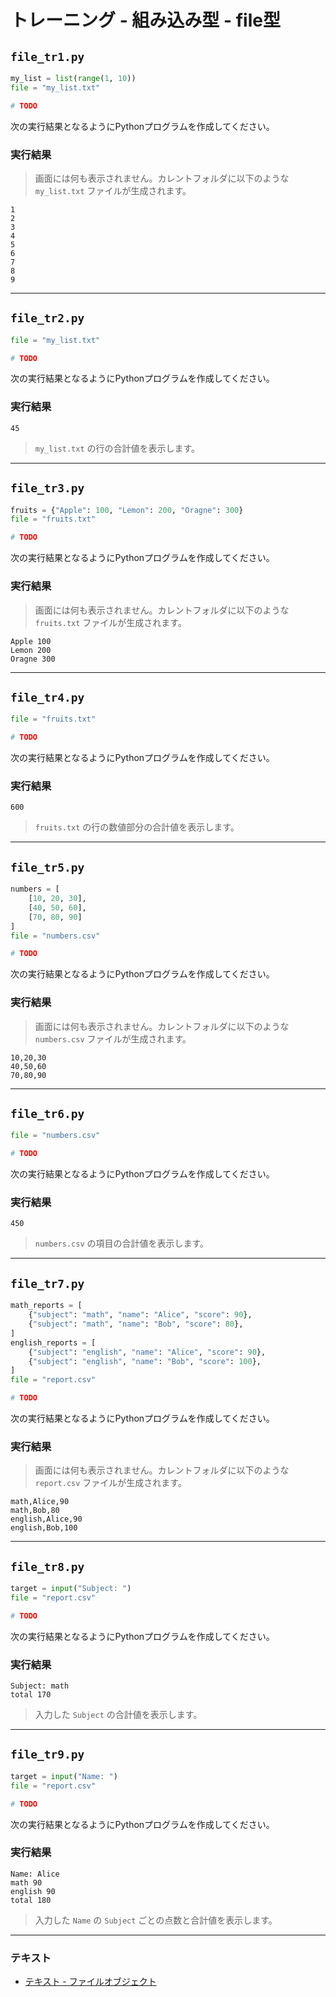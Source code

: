 # トレーニング - 組み込み型 - file型

## `file_tr1.py`

``` python
my_list = list(range(1, 10))
file = "my_list.txt"

# TODO
```

次の実行結果となるようにPythonプログラムを作成してください。

### 実行結果

> 画面には何も表示されません。カレントフォルダに以下のような `my_list.txt` ファイルが生成されます。

``` 
1
2
3
4
5
6
7
8
9
```

---

## `file_tr2.py`

``` python
file = "my_list.txt"

# TODO
```

次の実行結果となるようにPythonプログラムを作成してください。

### 実行結果

``` 
45
```

> `my_list.txt` の行の合計値を表示します。

---

## `file_tr3.py`

``` python
fruits = {"Apple": 100, "Lemon": 200, "Oragne": 300}
file = "fruits.txt"

# TODO
```

次の実行結果となるようにPythonプログラムを作成してください。

### 実行結果

> 画面には何も表示されません。カレントフォルダに以下のような `fruits.txt` ファイルが生成されます。

``` 
Apple 100
Lemon 200
Oragne 300
```

---

## `file_tr4.py`

``` python
file = "fruits.txt"

# TODO
```

次の実行結果となるようにPythonプログラムを作成してください。

### 実行結果

``` 
600
```

> `fruits.txt` の行の数値部分の合計値を表示します。

---

## `file_tr5.py`

``` python
numbers = [
    [10, 20, 30],
    [40, 50, 60],
    [70, 80, 90]
]
file = "numbers.csv"

# TODO
```

次の実行結果となるようにPythonプログラムを作成してください。

### 実行結果

> 画面には何も表示されません。カレントフォルダに以下のような `numbers.csv` ファイルが生成されます。

``` 
10,20,30
40,50,60
70,80,90
```

---

## `file_tr6.py`

``` python
file = "numbers.csv"

# TODO
```

次の実行結果となるようにPythonプログラムを作成してください。

### 実行結果

``` 
450
```

> `numbers.csv` の項目の合計値を表示します。

---

## `file_tr7.py`

``` python
math_reports = [
    {"subject": "math", "name": "Alice", "score": 90},
    {"subject": "math", "name": "Bob", "score": 80},
]
english_reports = [
    {"subject": "english", "name": "Alice", "score": 90},
    {"subject": "english", "name": "Bob", "score": 100},
]
file = "report.csv"

# TODO
```

次の実行結果となるようにPythonプログラムを作成してください。

### 実行結果

> 画面には何も表示されません。カレントフォルダに以下のような `report.csv` ファイルが生成されます。

``` 
math,Alice,90
math,Bob,80
english,Alice,90
english,Bob,100
```

---

## `file_tr8.py`

``` python
target = input("Subject: ")
file = "report.csv"

# TODO
```

次の実行結果となるようにPythonプログラムを作成してください。

### 実行結果

``` 
Subject: math
total 170
```

> 入力した `Subject` の合計値を表示します。

---

## `file_tr9.py`

``` python
target = input("Name: ")
file = "report.csv"

# TODO
```

次の実行結果となるようにPythonプログラムを作成してください。

### 実行結果

``` 
Name: Alice
math 90
english 90
total 180
```

> 入力した `Name` の `Subject` ごとの点数と合計値を表示します。

---

### テキスト

* [テキスト - ファイルオブジェクト](../text/26_fileobject.md)
